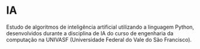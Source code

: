 # IA
Estudo de algoritmos de inteligência artificial utilizando a linguagem Python, desenvolvidos durante a disciplina de IA do curso de engenharia da computação na UNIVASF (Universidade Federal do Vale do São Francisco).
